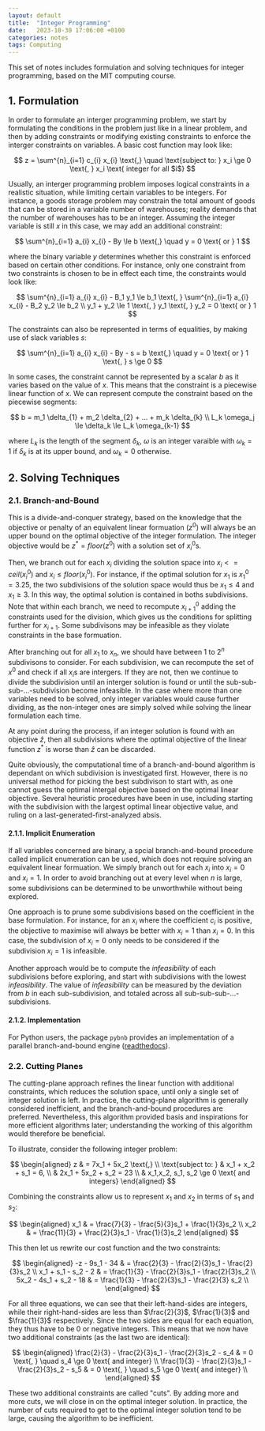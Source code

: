 ```yaml
---
layout: default
title:  "Integer Programming"
date:   2023-10-30 17:06:00 +0100
categories: notes
tags: Computing
---
```


This set of notes includes formulation and solving techniques for integer programming, based on the MIT computing course. 

## 1. Formulation

In order to formulate an interger programming problem, we start by formulating the conditions in the problem just like in a linear problem, and then by adding constraints or modifying existing constraints to enforce the interger constraints on variables. A basic cost function may look like:

$$
z = \sum^{n}_{i=1} c_{i} x_{i} \text{,} \quad \text{subject to: } x_i \ge 0 \text{, } x_i \text{ integer for all $i$}
$$

Usually, an interger programming problem imposes logical constraints in a realistic situation, while limiting certain variables to be integers. For instance, a goods storage problem may constrain the total amount of goods that can be stored in a variable number of warehouses; reality demands that the number of warehouses has to be an integer. Assuming the integer variable is still $x$ in this case, we may add an additional constraint:

$$
\sum^{n}_{i=1} a_{i} x_{i} - By \le b \text{,} \quad y = 0 \text{ or } 1
$$

where the binary variable $y$ determines whether this constraint is enforced based on certain other conditions. For instance, only one constraint from two constraints is chosen to be in effect each time, the constraints would look like:

$$
\sum^{n}_{i=1} a_{i} x_{i} - B_1 y_1 \le b_1 \text{, } \sum^{n}_{i=1} a_{i} x_{i} - B_2 y_2 \le b_2 \\
y_1 + y_2 \le 1 \text{, } y_1 \text{, } y_2 = 0 \text{ or } 1
$$

The constraints can also be represented in terms of equalities, by making use of slack variables $s$:

$$
\sum^{n}_{i=1} a_{i} x_{i} - By - s = b \text{,} \quad y = 0 \text{ or } 1 \text{, } s \ge 0
$$

In some cases, the constraint cannot be represented by a scalar $b$ as it varies based on the value of $x$. This means that the constraint is a piecewise linear function of $x$. We can represent compute the constraint based on the piecewise segments:

$$
b = m_1 \delta_{1} + m_2 \delta_{2} + ... + m_k \delta_{k} \\
L_k \omega_j \le \delta_k \le L_k \omega_{k-1}
$$

where $L_k$ is the length of the segment $\delta_k$, $\omega$ is an integer varaible with $\omega_k = 1$ if $\delta_k$ is at its upper bound, and $\omega_k = 0$ otherwise.

## 2. Solving Techniques

### 2.1. Branch-and-Bound

This is a divide-and-conquer strategy, based on the knowledge that the objective or penalty of an equivalent linear formuation ($z^0$) will always be an upper bound on the optimal objective of the integer formulation. The integer objective would be $z^* = floor(z^0)$ with a solution set of $x^0_i$s.

Then, we branch out for each $x_i$ dividing the solution space into $x_i <= ceil(x^0_i)$ and $x_i \le floor(x^0_i)$. For instance, if the optimal solution for $x_1$ is $x^0_1 = 3.25$, the two subdivisions of the solution space would thus be $x_1 \le 4$ and $x_1 \ge 3$. In this way, the optimal solution is contained in boths subdivisions. Note that within each branch, we need to recompute $x^0_{i+1}$ adding the constraints used for the division,  which gives us the conditions for splitting further for $x_{i+1}$. Some subdivisons may be infeasible as they violate constraints in the base formuation.

After branching out for all $x_1$ to $x_n$, we should have between $1$ to $2^n$ subdivisons to consider. For each subdivision, we can recompute the set of $x^0$ and check if all $x_i$s are intergers. If they are not, then we continue to divide the subdivision until an interger solution is found or until the sub-sub-sub-...-subdivision become infeasible. In the case where more than one variables need to be solved, only integer variables would cause further dividing, as the non-integer ones are simply solved while solving the linear formulation each time.

At any point during the process, if an integer solution is found with an objective $\hat{z}$, then all subdivisions where the optimal objective of the linear function $z^*$ is worse than $\hat{z}$ can be discarded.

Quite obviously, the computational time of a branch-and-bound algorithm is dependant on which subdivision is investigated first. However, there is no universal method for picking the best subdivison to start with, as one cannot guess the optimal intergal objective based on the optimal linear objective. Several heuristic procedures have been in use, including starting with the subdivision with the largest optimal linear objective value, and ruling on a last-generated-first-analyzed absis.

#### 2.1.1. Implicit Enumeration

If all variables concerned are binary, a spcial branch-and-bound procedure called implicit enumeration can be used, which does not require solving an equivalent linear formuation. We simply branch out for each $x_i$ into $x_i = 0$ and $x_i = 1$. In order to avoid branching out at every level when $n$ is large, some subdivisions can be determined to be unworthwhile without being explored.

One approach is to prune some subdivisions based on the coefficient in the base formulation. For instance, for an $x_i$ where the coefficient $c_i$ is positive, the objective to maximise will always be better with $x_i = 1$ than $x_i = 0$. In this case, the subdivision of $x_i = 0$ only needs to be considered if the subdivision $x_i = 1$ is infeasible.

Another approach would be to compute the *infeasibility* of each subdivisions before exploring, and start with subdivisions with the lowest *infeasibility*. The value of *infeasibility* can be measured by the deviation from $b$ in each sub-subdivision, and totaled across all sub-sub-sub-...-subdivisions.

#### 2.1.2. Implementation

For Python users, the package `pybnb` provides an implementation of a parallel branch-and-bound engine ([readthedocs](https://pybnb.readthedocs.io/en/stable/index.html)).

### 2.2. Cutting Planes

The cutting-plane approach refines the linear function with additional constraints, which reduces the solution space, until only a single set of integer solution is left. In practice, the cutting-plane algorithm is generally considered inefficient, and the branch-and-bound procedures are preferred. Nevertheless, this algorithm provided basis and inspirations for more efficient algorithms later; understanding the working of this algorithm would therefore be beneficial.

To illustrate, consider the following integer problem:

$$
\begin{aligned}
z & = 7x_1 + 5x_2 \text{,} \\
\text{subject to: } & x_1 + x_2 + s_1 = 6, \\
& 2x_1 + 5x_2 + s_2 = 23 \\
& x_1,x_2, s_1, s_2 \ge 0 \text{ and integers}
\end{aligned}
$$

Combining the constraints allow us to represent $x_1$ and $x_2$ in terms of $s_1$ and $s_2$:

$$
\begin{aligned}
x_1 & = \frac{7}{3} - \frac{5}{3}s_1 + \frac{1}{3}s_2 \\
x_2 & = \frac{11}{3} + \frac{2}{3}s_1 - \frac{1}{3}s_2
\end{aligned}
$$

This then let us rewrite our cost function and the two constraints:

$$
\begin{aligned}
-z - 9s_1 - 34 & =  \frac{2}{3} - \frac{2}{3}s_1 - \frac{2}{3}s_2 \\
x_1 +  s_1 - s_2 - 2 & = \frac{1}{3} - \frac{2}{3}s_1 - \frac{2}{3}s_2 \\
5x_2 - 4s_1 + s_2 - 18 & = \frac{1}{3} - \frac{2}{3}s_1 - \frac{2}{3} s_2 \\
\end{aligned}
$$

For all three equations, we can see that their left-hand-sides are integers, while their right-hand-sides are less than $\frac{2}{3}$, $\frac{1}{3}$ and $\frac{1}{3}$ respectively. Since the two sides are equal for each equation, they thus have to be $0$ or negative integers. This means that we now have two additional constraints (as the last two are identical):

$$
\begin{aligned}
\frac{2}{3} - \frac{2}{3}s_1 - \frac{2}{3}s_2 - s_4 & = 0 \text{, } \quad s_4 \ge 0 \text{ and integer} \\
\frac{1}{3} - \frac{2}{3}s_1 - \frac{2}{3}s_2 - s_5 & = 0 \text{, } \quad s_5 \ge 0 \text{ and integer} \\
\end{aligned}
$$

These two additional constraints are called "cuts". By adding more and more cuts, we will close in on the optimal integer solution. In practice, the number of cuts required to get to the optimal integer solution tend to be large, causing the algorithm to be inefficient.
